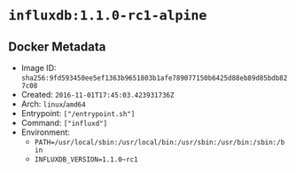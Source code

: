 # `influxdb:1.1.0-rc1-alpine`

## Docker Metadata

- Image ID: `sha256:9fd593450ee5ef1363b9651803b1afe789077150b6425d88eb89d85bdb827c08`
- Created: `2016-11-01T17:45:03.423931736Z`
- Arch: `linux`/`amd64`
- Entrypoint: `["/entrypoint.sh"]`
- Command: `["influxd"]`
- Environment:
  - `PATH=/usr/local/sbin:/usr/local/bin:/usr/sbin:/usr/bin:/sbin:/bin`
  - `INFLUXDB_VERSION=1.1.0~rc1`
